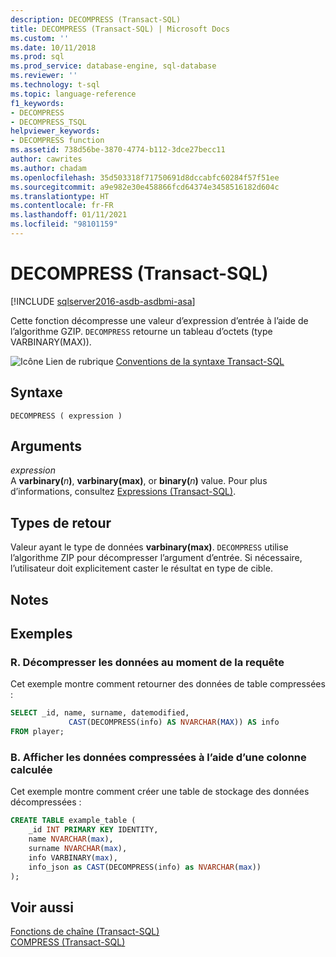 ```yaml
---
description: DECOMPRESS (Transact-SQL)
title: DECOMPRESS (Transact-SQL) | Microsoft Docs
ms.custom: ''
ms.date: 10/11/2018
ms.prod: sql
ms.prod_service: database-engine, sql-database
ms.reviewer: ''
ms.technology: t-sql
ms.topic: language-reference
f1_keywords:
- DECOMPRESS
- DECOMPRESS_TSQL
helpviewer_keywords:
- DECOMPRESS function
ms.assetid: 738d56be-3870-4774-b112-3dce27becc11
author: cawrites
ms.author: chadam
ms.openlocfilehash: 35d503318f71750691d8dccabfc60284f57f51ee
ms.sourcegitcommit: a9e982e30e458866fcd64374e3458516182d604c
ms.translationtype: HT
ms.contentlocale: fr-FR
ms.lasthandoff: 01/11/2021
ms.locfileid: "98101159"
---
```

# <a name="decompress-transact-sql"></a>DECOMPRESS (Transact-SQL)
[!INCLUDE [sqlserver2016-asdb-asdbmi-asa](../../includes/applies-to-version/sqlserver2016-asdb-asdbmi-asa.md)]

Cette fonction décompresse une valeur d’expression d’entrée à l’aide de l’algorithme GZIP. `DECOMPRESS` retourne un tableau d’octets (type VARBINARY(MAX)).  
  
 ![Icône Lien de rubrique](../../database-engine/configure-windows/media/topic-link.gif "Icône du lien de rubrique") [Conventions de la syntaxe Transact-SQL](../../t-sql/language-elements/transact-sql-syntax-conventions-transact-sql.md)  
  
## <a name="syntax"></a>Syntaxe  
  
```syntaxsql  
DECOMPRESS ( expression )  
```  
  
## <a name="arguments"></a>Arguments
 *expression*  
A **varbinary(**_n_**)**, **varbinary(max)**, or **binary(**_n_**)** value. Pour plus d’informations, consultez [Expressions &#40;Transact-SQL&#41;](../../t-sql/language-elements/expressions-transact-sql.md).  
  
## <a name="return-types"></a>Types de retour  
Valeur ayant le type de données **varbinary(max)**. `DECOMPRESS` utilise l’algorithme ZIP pour décompresser l’argument d’entrée. Si nécessaire, l’utilisateur doit explicitement caster le résultat en type de cible.  
  
## <a name="remarks"></a>Notes  
  
## <a name="examples"></a>Exemples  
  
### <a name="a-decompress-data-at-query-time"></a>R. Décompresser les données au moment de la requête  
Cet exemple montre comment retourner des données de table compressées :  
  
```sql  
SELECT _id, name, surname, datemodified,  
             CAST(DECOMPRESS(info) AS NVARCHAR(MAX)) AS info  
FROM player;  
```  
  
### <a name="b-display-compressed-data-using-computed-column"></a>B. Afficher les données compressées à l’aide d’une colonne calculée  
Cet exemple montre comment créer une table de stockage des données décompressées :  
  
```sql  
CREATE TABLE example_table (  
    _id INT PRIMARY KEY IDENTITY,  
    name NVARCHAR(max),  
    surname NVARCHAR(max),  
    info VARBINARY(max),  
    info_json as CAST(DECOMPRESS(info) as NVARCHAR(max))  
);  
```  
  
## <a name="see-also"></a>Voir aussi  
 [Fonctions de chaîne &#40;Transact-SQL&#41;](../../t-sql/functions/string-functions-transact-sql.md)   
 [COMPRESS &#40;Transact-SQL&#41;](../../t-sql/functions/compress-transact-sql.md)  
  
  
